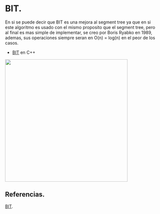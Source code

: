 # BIT.
En si se puede decir que BIT es una mejora al segment tree ya que en si este algoritmo es usado con el mismo proposito que el segment tree, pero al final es mas simple de implementar, se creo por Boris Ryabko en 1989, ademas, sus operaciones siempre seran en O(n) = log(n) en el peor de los casos.
* [BIT](https://github.com/Lutyvr02/Algoritmica/blob/main/Contenidos/BIT/BIT.cpp) en C++
<img src="https://user-images.githubusercontent.com/101956531/193715669-07577e0a-dcbb-4ae3-a3df-b82fed612e5a.png" width="400">

## Referencias.
[BIT](https://www.geeksforgeeks.org/binary-indexed-tree-or-fenwick-tree-2/).
